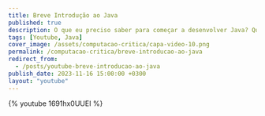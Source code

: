 ```yaml
---
title: Breve Introdução ao Java
published: true
description: O que eu preciso saber para começar a desenvolver Java? Quais são algumas bibliotecas interessantes para se usar em projetos Java?
tags: [Youtube, Java]
cover_image: /assets/computacao-critica/capa-video-10.png
permalink: /computacao-critica/breve-introducao-ao-java
redirect_from:
  - /posts/youtube-breve-introducao-ao-java
publish_date: 2023-11-16 15:00:00 +0300
layout: "youtube"
---
```



{% youtube 1691hx0UUEI %}
